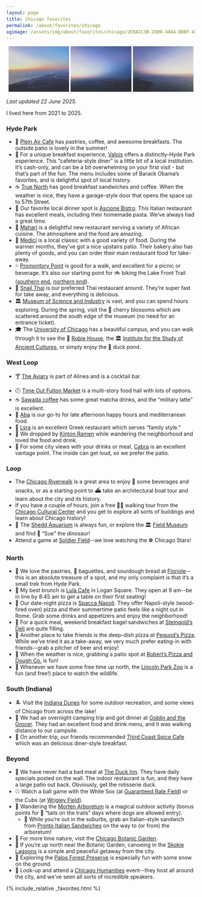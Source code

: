 ```yaml
---
layout: page
title: Chicago favorites
permalink: /about/favorites/chicago
ogimage: /assets/img/about/favorites/chicago/2E8A1C3B-2880-48A4-BDBF-A7F7585E06D1.jpeg
---
```

<div style="width: 100%;"><center>
  <img src="/assets/img/about/favorites/chicago/2E8A1C3B-2880-48A4-BDBF-A7F7585E06D1.jpeg" alt="Chicago sunrise approach, photo 1 of 3" style="width: 32%; max-width: 200px;" />
  <img src="/assets/img/about/favorites/chicago/A1BBA7DC-F575-4A43-BC43-F8E5479B7A77.jpeg" alt="Chicago sunrise approach, photo 2 of 3" style="width: 32%; max-width: 200px;" />
  <img src="/assets/img/about/favorites/chicago/D620F557-C41B-4EA5-BD86-7C3C52476BA6.jpeg" alt="Chicago sunrise approach, photo 3 of 3" style="width: 32%; max-width: 200px;" />
</center></div>

_Last updated 22 June 2025._

I lived here from 2021 to 2025.

### Hyde Park
- 🥐 [Plein Air Cafe](https://maps.apple.com/?address=5751%20S%20Woodlawn%20Ave,%20Chicago,%20IL%20%2060637,%20United%20States&auid=17317106175298295220&ll=41.790073,-87.595961&lsp=9902&q=Plein%20Air%20Cafe%20%26%20Eatery) has pastries, coffee, and awesome breakfasts. The outside patio is lovely in the summer!
- 🍳 For a unique breakfast experience, [Valois](https://maps.apple.com/?address=1518%20E%2053rd%20St,%20Chicago,%20IL%20%2060615,%20United%20States&auid=253610903345179947&ll=41.799759,-87.588356&lsp=9902&q=Valois) offers a distinctly-Hyde Park experience. This “cafeteria-style diner” is a little bit of a local institution. It’s cash-only, and can be a bit overwhelming on your first visit - but that’s part of the fun. The menu includes some of Barack Obama’s favorites, and is delightful spot of local history.
- ☕️ [True North](https://maps.apple.com/?address=1323%20E%2057th%20St,%20Chicago,%20IL%20%2060637,%20United%20States&auid=18285316051256051375&ll=41.791278,-87.593841&lsp=9902&q=TrueNorth%20Cafe%20Hyde%20Park) has good breakfast sandwiches and coffee. When the weather is nice, they have a garage-style door that opens the space up to 57th Street.
- 🍝 Our favorite local dinner spot is [Ascione Bistro](https://maps.apple.com/?address=1500%20E%2055th%20St,%20Chicago,%20IL%20%2060615,%20United%20States&auid=10674875566085671605&ll=41.795348,-87.588721&lsp=9902&q=Ascione%20Bistro). This Italian restaurant has excellent meals, including their homemade pasta. We’ve always had a great time.
- 🥘 [Mahari](https://maps.apple.com/place?address=1504%20E%2055th%20St,%20Chicago,%20IL%20%2060615,%20United%20States&coordinate=41.795443,-87.588797&name=Mahari&place-id=IEF93CFA5A17A9A9D&map=explore) is a delightful new restaurant serving a variety of African cuisine. The atmosphere and the food are amazing.
- 🍕 [Medici](https://maps.apple.com/place?address=1327%20E%2057th%20St,%20Chicago,%20IL%20%2060637,%20United%20States&coordinate=41.791341,-87.593672&name=Medici%20on%2057th&place-id=I6DE71373D631379A&map=explore) is a local classic with a good variety of food. During the warmer months, they’ve got a nice upstairs patio. Their bakery also has plenty of goods, and you can order their main restaurant food for take-away.
- 💦 [Promontory Point](https://maps.apple.com/?address=5491%20S.%20Jean-Baptiste%20Pointe%20DuSable%20Lake%20Shore%20Drive,%20Chicago,%20IL%2060615,%20United%20States&auid=3043761696410100050&ll=41.795928,-87.577525&lsp=9902&q=Promontory%20Point) is good for a walk, and excellent for a picnic or beverage. It’s also our starting point for 🚲 biking the Lake Front Trail ([southern end](https://maps.apple.com/?address=Chicago,%20IL%2060611,%20United%20States&auid=4186466711766065665&ll=41.766320,-87.562720&lsp=9902&q=Lakefront%20Trail), [northern end](https://maps.apple.com/?address=Chicago,%20IL%2060611,%20United%20States&auid=7709229080613504211&ll=41.986591,-87.653997&lsp=9902&q=Lakefront%20Trail)).
- 🐌 [Snail Thai](https://maps.apple.com/?address=1649%20E%2055th%20St,%20Chicago,%20IL%2060615,%20United%20States&auid=465845548283048612&ll=41.795092,-87.584779&lsp=9902&q=The%20Snail%20Thai%20Cuisine) is our preferred Thai restaurant around. They’re super fast for take away, and everything is delicious.
- 🏛️ [Museum of Science and Industry](https://maps.apple.com/?address=5700%20S%20DuSable%20Lake%20Shore%20Drive,%20Chicago,%20IL%2060637,%20United%20States&auid=3147873044780092380&ll=41.790513,-87.582922&lsp=9902&q=Museum%20of%20Science%20and%20Industry,%20Chicago) is vast, and you can spend hours exploring. During the spring, visit the 🌸 cherry blossoms which are scattered around the south edge of the museum (no need for an entrance ticket).
- 🎓 The [University of Chicago](https://maps.apple.com/?address=5801%20S%20Ellis%20Ave,%20Chicago,%20IL%2060637,%20United%20States&auid=222360845964844126&ll=41.792103,-87.600220&lsp=9902&q=University%20of%20Chicago) has a beautiful campus, and you can walk through it to see the 📐 [Robie House](https://maps.apple.com/?address=5757%20S%20Woodlawn%20Ave,%20Chicago,%20IL%20%2060637,%20United%20States&auid=374072806549190790&ll=41.789811,-87.595928&lsp=9902&q=Frederick%20C.%20Robie%20House), the 🏛️ [Institute for the Study of Ancient Cultures](https://maps.apple.com/?address=1155%20E%2058th%20St,%20Chicago,%20IL%20%2060637,%20United%20States&auid=13845425828580820919&ll=41.789409,-87.597449&lsp=9902&q=Institute%20for%20the%20Study%20of%20Ancient%20Cultures), or simply enjoy the 🦆 duck pond.

### West Loop
- 🍸 [The Aviary](https://maps.apple.com/?address=955%20W%20Fulton%20Market,%20Chicago,%20IL%20%2060607,%20United%20States&auid=7150727231679659581&ll=41.886482,-87.651982&lsp=9902&q=The%20Aviary) is part of Alinea and is a cocktail bar.
<!-- now closed
- 🪶 [Roister](https://maps.apple.com/?address=951%20W%20Fulton%20Market,%20Chicago,%20IL%20%2060607,%20United%20States&auid=4409570904384129369&ll=41.886599,-87.651810&lsp=9902&q=Roister) is also part of Alinea and is known for their delicious fried 🍗 chicken.
-->
- 🕖 [Time Out Fulton Market](https://maps.apple.com/?address=916%20W%20Fulton%20Market,%20Chicago,%20IL%2060607,%20United%20States&auid=15044358521693904204&ll=41.886920,-87.650530&lsp=9902&q=Time%20Out%20Market) is a multi-story food hall with lots of options.
- ☕️ [Sawada coffee](https://maps.apple.com/?address=112%20N%20Green%20St,%20Chicago,%20IL%20%2060607,%20United%20States&auid=15228306671429377085&ll=41.883640,-87.648788&lsp=9902&q=Sawada%20Coffee) has some great matcha drinks, and the “military latte” is excellent.
- 🥙 [Aba](https://maps.apple.com/place?address=302%20N%20Green%20St,%20FL%203,%20Chicago,%20IL%2060607,%20United%20States&coordinate=41.887025,-87.648903&name=Aba&place-id=I17C3DDB193122959&map=explore) is our go-to for late afternoon happy hours and mediterranean food.
- 🥙 [Lýra](https://maps.apple.com/place?address=905%20W%20Fulton%20Market%0AChicago,%20IL%2060607%0AUnited%20States&coordinate=41.886572,-87.650076&name=L%C3%9DRA&place-id=I3D58F8196F06F5&map=explore) is an excellent Greek restaurant which serves “family style.”
- 🍜 We dropped by [Kinton Ramen](https://maps.apple.com/?address=163%20N%20Sangamon%20St,%20Chicago,%20IL%20%2060607,%20United%20States&auid=4906119005532631732&ll=41.884928,-87.650711&lsp=9902&q=Kinton%20Ramen) while wandering the neighborhood and loved the food and drink.
- 🐐 For some city views with your drinks or meal, [Cabra](https://maps.apple.com/?address=200%20N%20Green%20St,%20Chicago,%20IL%2060607,%20United%20States&auid=10449723616408104591&ll=41.885881,-87.649108&lsp=9902&q=Cabra) is an excellent vantage point. The inside can get loud, so we prefer the patio.

### Loop
- The [Chicago Riverwalk](https://maps.apple.com/?address=2%20N%20La%20Salle%20St,%20Floor%202,%20Chicago,%20IL%2060602,%20United%20States&auid=17426554822183736752&ll=41.887272,-87.627236&lsp=9902&q=Chicago%20Riverwalk) is a great area to enjoy 🍷 some beverages and snacks, or as a starting point to ⛴️ take an architectural boat tour and learn about the city and its history.
- If you have a couple of hours, join a free 🚶‍♂️ walking tour from the [Chicago Cultural Center](https://maps.apple.com/?address=78%20E%20Washington%20St,%20Chicago,%20IL%20%2060602,%20United%20States&auid=6067168364543969049&ll=41.883576,-87.624948&lsp=9902&q=Chicago%20Cultural%20Center) and you get to explore all sorts of buildings and learn about Chicago history!
- 🐬 The [Shedd Aquarium](https://maps.apple.com/?address=1200%20S%20Dusable%20Lake%20Shore%20Dr,%20Chicago,%20IL%2060605,%20United%20States&auid=6135812639410860302&ll=41.867579,-87.613606&lsp=9902&q=Shedd%20Aquarium) is always fun, or explore the 🏛️ [Field Museum](https://maps.apple.com/?address=1400%20S%20Dusable%20Lake%20Shore%20Dr,%20Chicago,%20IL%2060605,%20United%20States&auid=2027249941338592107&ll=41.866109,-87.617029&lsp=9902&q=Field%20Museum) and find 🦖 “Sue” the dinosaur!
- Attend a game at [Soldier Field](https://maps.apple.com/?address=1410%20Special%20Olympics%20Drive,%20Chicago,%20IL%2060605,%20United%20States&auid=4074683490398741478&ll=41.862306,-87.616686&lsp=9902&q=Soldier%20Field)--we love watching the ⚽️ Chicago Stars!

### North
- 🥐 We love the pastries, 🥖 baguettes, and sourdough bread at [Floriole](https://maps.apple.com/?address=1220%20W%20Webster%20Ave,%20Chicago,%20IL%20%2060614,%20United%20States&auid=10466231550611170415&ll=41.921849,-87.659204&lsp=9902&q=Floriole)--this is an absolute treasure of a spot, and my only complaint is that it’s a small trek from Hyde Park.
- 🍳 My best brunch is [Lula Cafe](https://maps.apple.com/?address=2537%20N%20Kedzie%20Blvd,%20Chicago,%20IL%20%2060647,%20United%20States&auid=5142171322749906622&ll=41.927621,-87.706752&lsp=9902&q=Lula%20Cafe) in Logan Square. They open at 9 am--be in line by 8:45 am to get a table on their first seating!
- 🍕 Our date-night pizza is [Spacca Napoli](https://maps.apple.com/?address=1769%20W%20Sunnyside%20Ave,%20Chicago,%20IL%20%2060640,%20United%20States&auid=6915981325229687812&ll=41.963220,-87.673636&lsp=9902&q=Spacca%20Napoli%20Pizzeria). They offer Napoli-style (wood-fired oven) pizza and their summertime patio feels like a night out in Rome. Grab some drinks and appetizers and enjoy the neighborhood!
- 🥯 For a quick meal, weekend breakfast bagel sandwiches at [Steingold’s Deli](https://maps.apple.com/?address=3737%20N%20Southport%20Ave,%20Chicago,%20IL%20%2060613,%20United%20States&auid=14091099803264601718&ll=41.950039,-87.663785&lsp=9902&q=Steingold%E2%80%99s) are quite filling.
- 🍕 Another place to take friends is the deep-dish pizza at [Pequod’s Pizza](https://maps.apple.com/?address=2207%20N%20Clybourn%20Ave,%20Chicago,%20IL%20%2060614,%20United%20States&auid=8543306803376454292&ll=41.921831,-87.664508&lsp=9902&q=Pequod's%20Pizza). While we’ve tried it as a take-away, we very much prefer eating-in with friends--grab a pitcher of beer and enjoy!
- 🍕 When the weather is nice, grabbing a patio spot at [Robert’s Pizza and Dough Co.](https://maps.apple.com/place?address=465%20N%20McClurg%20Ct,%20Chicago,%20IL%20%2060611,%20United%20States&coordinate=41.890821,-87.617088&name=Robert%E2%80%99s&place-id=I4A1B91558D99C043&map=explore) is fun!
- 🦁 Whenever we have some free time up north, the [Lincoln Park Zoo](https://maps.apple.com/?address=2001%20N.%20Clark%20St,%20Chicago,%20IL%2060614,%20United%20States&auid=12760104372783582348&ll=41.920896,-87.633004&lsp=9902&q=Lincoln%20Park%20Zoo) is a fun (and free!) place to watch the wildlife.

### South (Indiana)
- 🏝️ Visit the [Indiana Dunes](https://maps.apple.com/place?address=1600%20N%2025%20E,%20Chesterton,%20IN%2046304,%20United%20States&coordinate=41.659335,-87.063051&name=Indiana%20Dunes%20State%20Park&place-id=IBBB8C3CBB9C7B4F7&map=explore) for some outdoor recreation, and some views of Chicago from across the lake!
- 👹 We had an overnight camping trip and got dinner at [Goblin and the Grocer](https://maps.apple.com/place?address=1%20W%20Dunes%20Hwy%0ABeverly%20Shores,%20IN%20%2046301%0AUnited%20States&coordinate=41.672134,-86.985744&name=Goblin%20%26%20The%20Grocer&place-id=IE893BD9EB63944D&map=explore). They had an excellent food and drink menu, and it was walking distance to our campsite.
- 🍳 On another trip, our friends recommended [Third Coast Spice Cafe](https://maps.apple.com/place?address=761%20Indian%20Boundary%20Rd,%20Unit%206,%20Chesterton,%20IN%2046304,%20United%20States&coordinate=41.617274,-87.037207&name=Third%20Coast%20Spice%20Cafe&place-id=I1E7CF35696BA8D4D&map=explore) which was an delicious diner-style breakfast.

### Beyond
- 🦆 We have never had a bad meal at [The Duck Inn](https://maps.apple.com/?address=2701%20S%20Eleanor%20St,%20Chicago,%20IL%20%2060608,%20United%20States&auid=6304733646105153415&ll=41.844401,-87.660154&lsp=9902&q=Duck%20Inn). They have daily specials posted on the wall. The indoor restaurant is fun, and they have a large patio out back. Obviously, get the rotisserie duck.
- ⚾️ Watch a ball game with the White Sox (at [Guaranteed Rate Field](https://maps.apple.com/?address=333%20W%2035th%20St,%20Chicago,%20IL%2060616,%20United%20States&auid=1582473545085192272&ll=41.829811,-87.633577&lsp=9902&q=Guaranteed%20Rate%20Field)) or the Cubs (at [Wrigley Field](https://maps.apple.com/?address=1060%20W%20Addison%20St,%20Chicago,%20IL%20%2060613,%20United%20States&auid=16246086688498290818&ll=41.948224,-87.655460&lsp=9902&q=Wrigley%20Field)).
- 🌳 Wandering the [Morten Arboretum](https://maps.apple.com/?address=4100%20Illinois%20Route%2053,%20Lisle,%20IL%2060532,%20United%20States&auid=862481568325447181&ll=41.817844,-88.065416&lsp=9902&q=The%20Morton%20Arboretum) is a magical outdoor activity (bonus points for 🐶 “tails on the trails” days where dogs are allowed entry).
  - 🥪 While you’re out in the suburbs, grab an Italian-style sandwich from [Pronto Italian Sandwiches](https://maps.apple.com/?address=8%20E%20First%20St,%20Hinsdale,%20IL%20%2060521,%20United%20States&auid=5956782002297531768&ll=41.801399,-87.928786&lsp=9902&q=Pronto%20Italian%20Sandwiches) on the way to (or from) the arboretum!
- 🌻 For more time nature, visit the [Chicago Botanic Garden](https://maps.apple.com/?address=1000%20Lake%20Cook%20Road,%20Glencoe,%20IL%2060022,%20United%20States&auid=12175092430782721818&ll=42.145200,-87.785832&lsp=9902&q=Chicago%20Botanic%20Garden).
- 🛶 If you’re up north near the Botanic Garden, canoeing in the [Skokie Lagoons](https://maps.apple.com/?address=788%E2%80%93794%20N%20Forest%20Way%20Dr,%20Northbrook,%20IL%20%2060062,%20United%20States&auid=17802024203799305960&ll=42.128866,-87.774922&lsp=9902&q=Skokie%20Lagoons) is a simple and peaceful getaway from the city.
- 🥾 Exploring the [Palos Forest Preserve](https://maps.apple.com/?address=9600%E2%80%939610%20Wolf%20Rd,%20Willow%20Springs,%20IL%20%2060480,%20United%20States&auid=2940417056827028692&ll=41.714355,-87.895142&lsp=9902&q=Palos%20Trail%20System) is especially fun with some snow on the ground.
- 🎤 Look-up and attend a [Chicago Humanities](https://www.chicagohumanities.org) event--they host all around the city, and we’ve seen all sorts of incredible speakers.

{% include_relative _favorites.html %}

